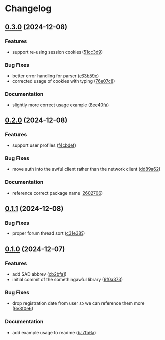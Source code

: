 # Changelog

## [0.3.0](https://github.com/imnotjames/pyawful/compare/v0.2.0...v0.3.0) (2024-12-08)


### Features

* support re-using session cookies ([51cc3d9](https://github.com/imnotjames/pyawful/commit/51cc3d9dee69392d84d74748fcf313eb7ceac779))


### Bug Fixes

* better error handling for parser ([e63b59e](https://github.com/imnotjames/pyawful/commit/e63b59eee91d5a7293704de32e5217e16bf0998b))
* corrected usage of cookies with typing ([76e07c8](https://github.com/imnotjames/pyawful/commit/76e07c808e878d958898ace18ea7a2457816025b))


### Documentation

* slightly more correct usage example ([8ee40fa](https://github.com/imnotjames/pyawful/commit/8ee40fa2f7529dffcb7a5fe008dbd74d62973303))

## [0.2.0](https://github.com/imnotjames/pyawful/compare/v0.1.1...v0.2.0) (2024-12-08)


### Features

* support user profiles ([f4cbdef](https://github.com/imnotjames/pyawful/commit/f4cbdef7e0371817030e6c075c9307778a7771cb))


### Bug Fixes

* move auth into the awful client rather than the network client ([dd89a62](https://github.com/imnotjames/pyawful/commit/dd89a627705e9f8ca42118c8e724910157244d40))


### Documentation

* reference correct package name ([2602706](https://github.com/imnotjames/pyawful/commit/2602706ce2f6c846a0ae5b8434b00223ceb6f58b))

## [0.1.1](https://github.com/imnotjames/pyawful/compare/v0.1.0...v0.1.1) (2024-12-08)


### Bug Fixes

* proper forum thread sort ([c31e385](https://github.com/imnotjames/pyawful/commit/c31e3850e7a30820a1e5a3c7e1cc274e5a197aa1))

## [0.1.0](https://github.com/imnotjames/pyawful/compare/v0.0.1...v0.1.0) (2024-12-07)


### Features

* add SAD abbrev ([cb2bfa1](https://github.com/imnotjames/pyawful/commit/cb2bfa1741e944db2e19e1479e1f1b8e98316abf))
* initial commit of the somethingawful library ([9f0a373](https://github.com/imnotjames/pyawful/commit/9f0a3736874ef18062c64f1abee08a40027a6b65))


### Bug Fixes

* drop registration date from user so we can reference them more ([6e3f0e6](https://github.com/imnotjames/pyawful/commit/6e3f0e6095876b8e8eeb20cfc924345c9028efbe))


### Documentation

* add example usage to readme ([ba7fb6a](https://github.com/imnotjames/pyawful/commit/ba7fb6ad7df08f32776312c2d132cbbb1972dc43))
